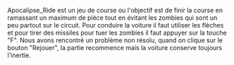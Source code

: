 Apocalipse_Ride est un jeu de course ou l'objectif est de finir la course en ramassant un maximum de pièce tout en évitant les zombies qui sont un peu partout sur le circuit.
Pour conduire la voiture il faut utiliser les flèches et pour tirer des missiles pour tuer les zombies il faut appuyer sur la touche "F".
Nous avons rencontré un problème non résolu, quand on clique sur le bouton "Rejouer", la partie recommence mais la voiture conserve toujours l'inertie.
